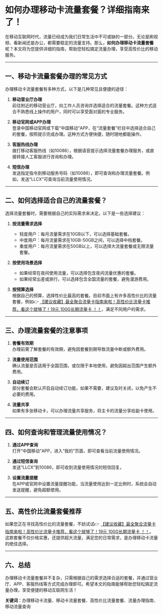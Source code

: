 # 如何办理移动卡流量套餐？详细指南来了！

在移动互联网时代，流量已经成为我们日常生活中不可或缺的一部分。无论是刷视频、看新闻还是办公，都需要稳定的流量支持。那么，**如何办理移动卡流量套餐**呢？本文将为您提供详细的指南，帮助您轻松搞定流量办理，享受高性价比的移动服务。

---

## 一、移动卡流量套餐办理的常见方式

办理移动卡流量套餐有多种方式，以下是几种常见且便捷的途径：

1. **移动营业厅办理**  
   前往附近的移动营业厅，向工作人员咨询并选择适合的流量套餐。这种方式适合不熟悉线上操作的用户，同时可以享受面对面的专业服务。

2. **移动官网或APP办理**  
   登录中国移动官网或下载“中国移动”APP，在“流量套餐”栏目中选择适合自己的套餐，按照提示完成办理。这种方式方便快捷，随时随地都能操作。

3. **客服热线办理**  
   拨打移动客服热线（如10086），根据语音提示选择流量套餐办理服务，或直接转接人工客服进行咨询和办理。

4. **短信办理**  
   发送指定指令到移动服务号码（如10086），即可查询和办理流量套餐。例如，发送“LLCX”可查询当前流量使用情况。

---

## 二、如何选择适合自己的流量套餐？

选择流量套餐时，需要根据自己的实际需求来决定。以下是一些选择建议：

1. **按流量需求选择**  
   - 轻度用户：每月流量需求在10GB以下，可以选择基础套餐。  
   - 中度用户：每月流量需求在10GB-50GB之间，可以选择中档套餐。  
   - 重度用户：每月流量需求在50GB以上，可以选择大流量套餐或无限流量套餐。

2. **按使用场景选择**  
   - 如果经常在夜间使用流量，可以选择包含夜间流量优惠的套餐。  
   - 如果经常出差或旅行，可以选择包含全国流量的套餐，避免漫游费用。

3. **按预算选择**  
   根据自己的预算，选择性价比最高的套餐。目前市面上有许多高性价比的流量套餐，例如👉 [【建议收藏】最全聚合流量卡指南来啦！高性价比流量卡推荐，看这个就够了！19元 100G长期流量卡 ！！](https://bit.ly/Liuliangka)，满足不同用户的需求。

---

## 三、办理流量套餐的注意事项

1. **套餐有效期**  
   办理前需了解套餐的有效期，避免因套餐到期导致流量中断或额外费用。

2. **流量使用范围**  
   确认流量是否适用于全国范围，或仅限于本地使用，避免因超出范围产生额外费用。

3. **自动续订**  
   部分套餐会默认开启自动续订功能，如果不需要，建议及时关闭，以免产生不必要的费用。

4. **流量共享**  
   如果有多张移动卡，可以办理流量共享服务，将主卡的流量分享给副卡使用。

---

## 四、如何查询和管理流量使用情况？

1. **通过APP查询**  
   打开“中国移动”APP，进入“我的”页面，即可查看当前流量使用情况。

2. **通过短信查询**  
   发送“LLCX”到10086，即可收到流量使用情况的短信回复。

3. **设置流量提醒**  
   在APP或官网中设置流量提醒功能，当流量使用达到一定比例时，系统会自动发送提醒，避免超额使用。

---

## 五、高性价比流量套餐推荐

如果您正在寻找高性价比的流量套餐，不妨试试👉 [【建议收藏】最全聚合流量卡指南来啦！高性价比流量卡推荐，看这个就够了！19元 100G长期流量卡 ！！](https://bit.ly/Liuliangka)。这款套餐不仅价格实惠，还提供超大流量，满足您的日常需求，是办理移动卡流量的绝佳选择。

---

## 六、总结

办理移动卡流量套餐并不复杂，只需根据自己的需求选择合适的套餐，并通过营业厅、APP、客服热线等方式完成办理即可。希望本文的指南能够帮助您轻松搞定流量办理，享受便捷的移动互联网生活！

**关键词**：办理移动卡流量、移动卡流量套餐、高性价比流量套餐、流量办理指南、移动流量查询